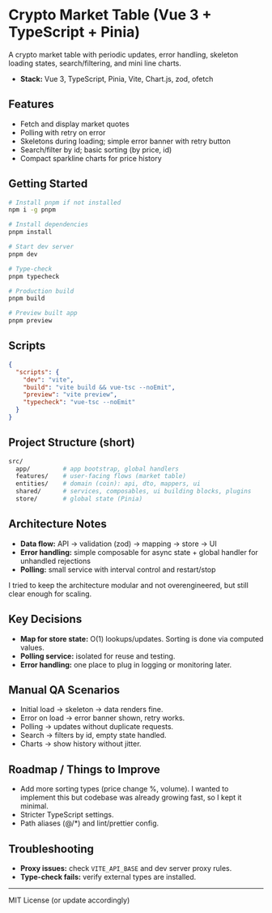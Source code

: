 # Crypto Market Table (Vue 3 + TypeScript + Pinia)

A crypto market table with periodic updates, error handling, skeleton loading states, search/filtering, and mini line charts.

- **Stack:** Vue 3, TypeScript, Pinia, Vite, Chart.js, zod, ofetch

## Features
- Fetch and display market quotes
- Polling with retry on error
- Skeletons during loading; simple error banner with retry button
- Search/filter by id; basic sorting (by price, id)
- Compact sparkline charts for price history

## Getting Started
```bash
# Install pnpm if not installed
npm i -g pnpm

# Install dependencies
pnpm install

# Start dev server
pnpm dev

# Type-check
pnpm typecheck

# Production build
pnpm build

# Preview built app
pnpm preview
```

## Scripts
```json
{
  "scripts": {
    "dev": "vite",
    "build": "vite build && vue-tsc --noEmit",
    "preview": "vite preview",
    "typecheck": "vue-tsc --noEmit"
  }
}
```

## Project Structure (short)
```bash
src/
  app/         # app bootstrap, global handlers
  features/    # user-facing flows (market table)
  entities/    # domain (coin): api, dto, mappers, ui
  shared/      # services, composables, ui building blocks, plugins
  store/       # global state (Pinia)
```

## Architecture Notes
- **Data flow:** API → validation (zod) → mapping → store → UI
- **Error handling:** simple composable for async state + global handler for unhandled rejections
- **Polling:** small service with interval control and restart/stop

I tried to keep the architecture modular and not overengineered, but still clear enough for scaling.

## Key Decisions
- **Map for store state:** O(1) lookups/updates. Sorting is done via computed values.
- **Polling service:** isolated for reuse and testing.
- **Error handling:** one place to plug in logging or monitoring later.

## Manual QA Scenarios
- Initial load → skeleton → data renders fine.
- Error on load → error banner shown, retry works.
- Polling → updates without duplicate requests.
- Search → filters by id, empty state handled.
- Charts → show history without jitter.

## Roadmap / Things to Improve
- Add more sorting types (price change %, volume). I wanted to implement this but codebase was already growing fast, so I kept it minimal.
- Stricter TypeScript settings.
- Path aliases (@/*) and lint/prettier config.

## Troubleshooting
- **Proxy issues:** check `VITE_API_BASE` and dev server proxy rules.
- **Type-check fails:** verify external types are installed.

---
MIT License (or update accordingly)
